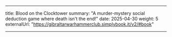 
---
title: Blood on the Clocktower
summary: "A murder-mystery social deduction game where death isn't the end!"
date: 2025-04-30
weight: 5
externalUrl: "https://gibraltarwarhammerclub.simplybook.it/v2/#book"

---
